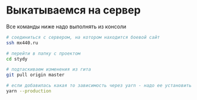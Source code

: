 # Выкатываемся на сервер

Все команды ниже надо выполнять из консоли

```bash
# соединиться с сервером, на котором находится боевой сайт
ssh mx440.ru

# перейти в папку с проектом
cd stydy

# подтаскиваем изменения из гита
git pull origin master

# если добавилась какая то зависимость через yarn - надо ее установить на бою
yarn --production
```